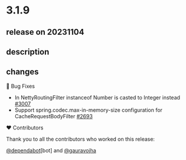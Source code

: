 # 3.1.9

## release on 20231104

## description

## changes

🐞 Bug Fixes

* In NettyRoutingFilter instanceof Number is casted to Integer instead <a href="https://github.com/spring-cloud/spring-cloud-gateway/issues/3007" data-hovercard-type="issue" data-hovercard-url="/spring-cloud/spring-cloud-gateway/issues/3007/hovercard">#3007</a>
* Support spring.codec.max-in-memory-size configuration for CacheRequestBodyFilter <a href="https://github.com/spring-cloud/spring-cloud-gateway/pull/2693" data-hovercard-type="pull_request" data-hovercard-url="/spring-cloud/spring-cloud-gateway/pull/2693/hovercard">#2693</a>

❤️ Contributors

Thank you to all the contributors who worked on this release:

<a class="user-mention notranslate" data-hovercard-type="organization" data-hovercard-url="/orgs/dependabot/hovercard" data-octo-click="hovercard-link-click" data-octo-dimensions="link_type:self" href="https://github.com/dependabot">@dependabot</a>[bot] and <a class="user-mention notranslate" data-hovercard-type="user" data-hovercard-url="/users/gauravojha/hovercard" data-octo-click="hovercard-link-click" data-octo-dimensions="link_type:self" href="https://github.com/gauravojha">@gauravojha</a>

